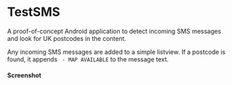 # TestSMS
A proof-of-concept Android application to detect incoming SMS messages and look for UK postcodes in the content.

Any incoming SMS messages are added to a simple listview. If a postcode is found, it appends ` - MAP AVAILABLE` to the message text.

#### Screenshot
